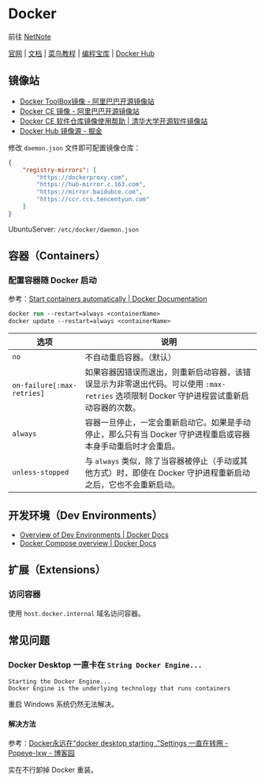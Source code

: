 # Docker

前往 [NetNote](https://net.note.yue.zone/coding/Docker/)

[官网](https://www.docker.com/)
| [文档](https://docs.docker.com/)
| [菜鸟教程](https://www.runoob.com/docker/docker-tutorial.html)
| [编程宝库](http://www.codebaoku.com/docker/docker-index.html)
| [Docker Hub](https://hub.docker.com/)

## 镜像站

- [Docker ToolBox镜像 - 阿里巴巴开源镜像站](https://developer.aliyun.com/mirror/docker-toolbox)
- [Docker CE 镜像 - 阿里巴巴开源镜像站](https://developer.aliyun.com/mirror/docker-ce)
- [Docker CE 软件仓库镜像使用帮助 | 清华大学开源软件镜像站](https://mirrors.tuna.tsinghua.edu.cn/help/docker-ce/)
- [Docker Hub 镜像源 - 掘金](https://juejin.cn/post/7165806699461378085)

修改 `daemon.json` 文件即可配置镜像仓库：

```json title="daemon.json"
{
    "registry-mirrors": [
        "https://dockerproxy.com",
        "https://hub-mirror.c.163.com",
        "https://mirror.baidubce.com",
        "https://ccr.ccs.tencentyun.com"
    ]
}
```

UbuntuServer: `/etc/docker/daemon.json`

## 容器（Containers）

### 配置容器随 Docker 启动

参考：[Start containers automatically | Docker Documentation](https://docs.docker.com/config/containers/start-containers-automatically/)

```ps
docker run --restart=always <containerName>
docker update --restart=always <containerName>
```

| 选项 | 说明 |
| --- | --- |
| `no` | 不自动重启容器。（默认） |
| `on-failure[:max-retries]` | 如果容器因错误而退出，则重新启动容器，该错误显示为非零退出代码。可以使用 `:max-retries` 选项限制 Docker 守护进程尝试重新启动容器的次数。 |
| `always` | 容器一旦停止，一定会重新启动它。如果是手动停止，那么只有当 Docker 守护进程重启或容器本身手动重启时才会重启。 |
| `unless-stopped` | 与 `always` 类似，除了当容器被停止（手动或其他方式）时，即使在 Docker 守护进程重新启动之后，它也不会重新启动。 |

## 开发环境（Dev Environments）

- [Overview of Dev Environments | Docker Docs](https://docs.docker.com/desktop/dev-environments/)
- [Docker Compose overview | Docker Docs](https://docs.docker.com/compose/)

## 扩展（Extensions）

### 访问容器

使用 `host.docker.internal` 域名访问容器。

## 常见问题

### Docker Desktop 一直卡在 `String Docker Engine...`

```text
Starting the Docker Engine...
Docker Engine is the underlying technology that runs containers
```

重启 Windows 系统仍然无法解决。

#### 解决方法

参考：[Docker永远在“docker desktop starting .”Settings 一直在转圈 - Popeye-lxw - 博客园](https://www.cnblogs.com/liuxw/p/17310264.html)

实在不行卸掉 Docker 重装。
